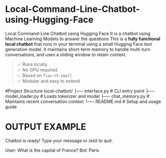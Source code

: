 # Local-Command-Line-Chatbot-using-Hugging-Face
Local Command-Line Chatbot using Hugging  Face It is a chatbot using Machine Learning Models to answer the questions
This is a **fully functional local chatbot** that runs in your terminal using a small Hugging Face text generation model. It maintains short-term memory to handle multi-turn conversations, and uses a sliding window to retain context.

> ✅ Runs locally  
> ✅ No GPU required  
> ✅ Based on `flan-t5-small`  
> ✅ Modular and easy to extend


#Project Structure
local-chatbot/
├── interface.py # CLI entry point
├── model_loader.py # Loads tokenizer and model
├── chat_memory.py # Maintains recent conversation context
└── README.md # Setup and usage guide

# OUTPUT EXAMPLE
Chatbot is ready! Type your message or /exit to quit.

User: What is the capital of France?
Bot: Paris
